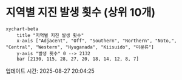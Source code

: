 # 지역별 지진 발생 횟수 (상위 10개)

```mermaid
xychart-beta
    title "지역별 지진 발생 횟수"
    x-axis ["Adjacent", "Off", "Southern", "Northern", "Noto,", "Central", "Western", "Hyuganada", "Kiisuido", "미분류"]
    y-axis "발생 횟수" 0 --> 2132
    bar [2130, 115, 28, 27, 20, 18, 14, 12, 8, 7]
```

업데이트 시간: 2025-08-27 20:04:25
